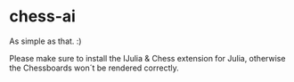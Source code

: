 # chess-ai

As simple as that. :)

Please make sure to install the IJulia & Chess extension for Julia, otherwise the Chessboards won´t be rendered correctly.
